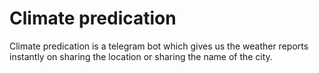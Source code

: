 # Climate predication
Climate predication is a telegram bot which gives us the weather reports instantly on sharing the location or sharing the name of the city.
